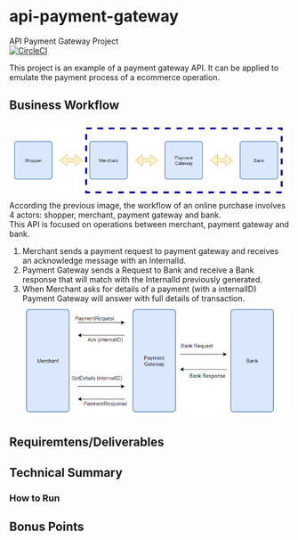 # api-payment-gateway
API Payment Gateway Project  
[![CircleCI](https://circleci.com/gh/pttg24/api-payment-gateway.svg?style=shield)](https://circleci.com/gh/pttg24/api-payment-gateway)
  
This project is an example of a payment gateway API. It can be applied to emulate the payment process of a ecommerce operation.
  
## Business Workflow
![GitHub Logo](/docs/Workflow.png)  
According the previous image, the workflow of an online purchase involves 4 actors: shopper, merchant, payment gateway and bank.  
This API is focused on operations between merchant, payment gateway and bank.  
1. Merchant sends a payment request to payment gateway and receives an acknowledge message with an InternalId.  
2. Payment Gateway sends a Request to Bank and receive a Bank response that will match with the InternalId previously generated.
3. When Merchant asks for details of a payment (with a internalID) Payment Gateway will answer with full details of transaction.
![GitHub Logo](/docs/Messages.png)  

## Requiremtens/Deliverables  
  
## Technical Summary  
  
### How to Run  
  
## Bonus Points  

